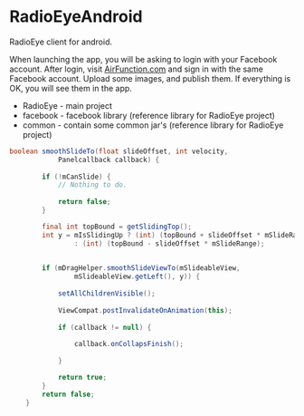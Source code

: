 RadioEyeAndroid
===============
RadioEye client for android.
 
When launching the app, you will be asking to login with your Facebook account.
After login, visit [AirFunction.com](http://airfunction.com/) and sign in with the same Facebook account.
Upload some images, and publish them. If everything is OK, you will see them in the app.


- RadioEye - main project
- facebook - facebook library (reference library for RadioEye project)
- common   - contain some common jar's (reference library for RadioEye project)

```java
boolean smoothSlideTo(float slideOffset, int velocity,
			Panelcallback callback) {
	 
		if (!mCanSlide) {
			// Nothing to do.
	 
			return false;
		}

		final int topBound = getSlidingTop();
		int y = mIsSlidingUp ? (int) (topBound + slideOffset * mSlideRange)
				: (int) (topBound - slideOffset * mSlideRange);

	 
		if (mDragHelper.smoothSlideViewTo(mSlideableView,
				mSlideableView.getLeft(), y)) {
	 
			setAllChildrenVisible();
	 
			ViewCompat.postInvalidateOnAnimation(this);
	 
			if (callback != null) {
	 
				callback.onCollapsFinish();
		 
			}

			return true;
		}
		return false;
	}
 
```
